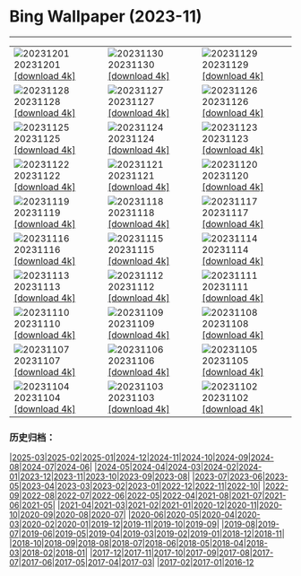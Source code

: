 # Bing Wallpaper (2023-11)
**************

<table><tr><td><img class="wallpaper" src="https://www.bing.com/th?id=OHR.LeadenhallUK_EN-GB3042111411_1920x1080.jpg" alt="20231201"> 20231201 <a href="https://www.bing.com/th?id=OHR.LeadenhallUK_EN-GB3042111411_UHD.jpg">[download 4k]</a></td><td><img class="wallpaper" src="https://www.bing.com/th?id=OHR.TreeLighting_EN-GB2794136797_1920x1080.jpg" alt="20231130"> 20231130 <a href="https://www.bing.com/th?id=OHR.TreeLighting_EN-GB2794136797_UHD.jpg">[download 4k]</a></td><td><img class="wallpaper" src="https://www.bing.com/th?id=OHR.HumanKindness_EN-GB2526768223_1920x1080.jpg" alt="20231129"> 20231129 <a href="https://www.bing.com/th?id=OHR.HumanKindness_EN-GB2526768223_UHD.jpg">[download 4k]</a></td></tr><tr><td><img class="wallpaper" src="https://www.bing.com/th?id=OHR.RioNegro_EN-GB2228319376_1920x1080.jpg" alt="20231128"> 20231128 <a href="https://www.bing.com/th?id=OHR.RioNegro_EN-GB2228319376_UHD.jpg">[download 4k]</a></td><td><img class="wallpaper" src="https://www.bing.com/th?id=OHR.BradgateFallow_EN-GB0976305371_1920x1080.jpg" alt="20231127"> 20231127 <a href="https://www.bing.com/th?id=OHR.BradgateFallow_EN-GB0976305371_UHD.jpg">[download 4k]</a></td><td><img class="wallpaper" src="https://www.bing.com/th?id=OHR.TajoRiver_EN-GB0539581472_1920x1080.jpg" alt="20231126"> 20231126 <a href="https://www.bing.com/th?id=OHR.TajoRiver_EN-GB0539581472_UHD.jpg">[download 4k]</a></td></tr><tr><td><img class="wallpaper" src="https://www.bing.com/th?id=OHR.HallofMosses_EN-GB0065099295_1920x1080.jpg" alt="20231125"> 20231125 <a href="https://www.bing.com/th?id=OHR.HallofMosses_EN-GB0065099295_UHD.jpg">[download 4k]</a></td><td><img class="wallpaper" src="https://www.bing.com/th?id=OHR.TeideNational_EN-GB3659708002_1920x1080.jpg" alt="20231124"> 20231124 <a href="https://www.bing.com/th?id=OHR.TeideNational_EN-GB3659708002_UHD.jpg">[download 4k]</a></td><td><img class="wallpaper" src="https://www.bing.com/th?id=OHR.SnakeRiverTeton_EN-GB8620836496_1920x1080.jpg" alt="20231123"> 20231123 <a href="https://www.bing.com/th?id=OHR.SnakeRiverTeton_EN-GB8620836496_UHD.jpg">[download 4k]</a></td></tr><tr><td><img class="wallpaper" src="https://www.bing.com/th?id=OHR.HelloSeal_EN-GB8313432120_1920x1080.jpg" alt="20231122"> 20231122 <a href="https://www.bing.com/th?id=OHR.HelloSeal_EN-GB8313432120_UHD.jpg">[download 4k]</a></td><td><img class="wallpaper" src="https://www.bing.com/th?id=OHR.ChapmanAdventure_EN-GB7303652402_1920x1080.jpg" alt="20231121"> 20231121 <a href="https://www.bing.com/th?id=OHR.ChapmanAdventure_EN-GB7303652402_UHD.jpg">[download 4k]</a></td><td><img class="wallpaper" src="https://www.bing.com/th?id=OHR.FrozenBog_EN-GB6787545750_1920x1080.jpg" alt="20231120"> 20231120 <a href="https://www.bing.com/th?id=OHR.FrozenBog_EN-GB6787545750_UHD.jpg">[download 4k]</a></td></tr><tr><td><img class="wallpaper" src="https://www.bing.com/th?id=OHR.MilsePolarBear_EN-GB6443152470_1920x1080.jpg" alt="20231119"> 20231119 <a href="https://www.bing.com/th?id=OHR.MilsePolarBear_EN-GB6443152470_UHD.jpg">[download 4k]</a></td><td><img class="wallpaper" src="https://www.bing.com/th?id=OHR.MeonHillViewUK_EN-GB5301951758_1920x1080.jpg" alt="20231118"> 20231118 <a href="https://www.bing.com/th?id=OHR.MeonHillViewUK_EN-GB5301951758_UHD.jpg">[download 4k]</a></td><td><img class="wallpaper" src="https://www.bing.com/th?id=OHR.AthensAcropolis_EN-GB2831546887_1920x1080.jpg" alt="20231117"> 20231117 <a href="https://www.bing.com/th?id=OHR.AthensAcropolis_EN-GB2831546887_UHD.jpg">[download 4k]</a></td></tr><tr><td><img class="wallpaper" src="https://www.bing.com/th?id=OHR.SarekSweden_EN-GB7471254512_1920x1080.jpg" alt="20231116"> 20231116 <a href="https://www.bing.com/th?id=OHR.SarekSweden_EN-GB7471254512_UHD.jpg">[download 4k]</a></td><td><img class="wallpaper" src="https://www.bing.com/th?id=OHR.RussellLupines_EN-GB2304999094_1920x1080.jpg" alt="20231115"> 20231115 <a href="https://www.bing.com/th?id=OHR.RussellLupines_EN-GB2304999094_UHD.jpg">[download 4k]</a></td><td><img class="wallpaper" src="https://www.bing.com/th?id=OHR.OliveOrchard_EN-GB6907892639_1920x1080.jpg" alt="20231114"> 20231114 <a href="https://www.bing.com/th?id=OHR.OliveOrchard_EN-GB6907892639_UHD.jpg">[download 4k]</a></td></tr><tr><td><img class="wallpaper" src="https://www.bing.com/th?id=OHR.DiwaliAyodhya_EN-GB6661092478_1920x1080.jpg" alt="20231113"> 20231113 <a href="https://www.bing.com/th?id=OHR.DiwaliAyodhya_EN-GB6661092478_UHD.jpg">[download 4k]</a></td><td><img class="wallpaper" src="https://www.bing.com/th?id=OHR.ValDiFunes_EN-GB6334905741_1920x1080.jpg" alt="20231112"> 20231112 <a href="https://www.bing.com/th?id=OHR.ValDiFunes_EN-GB6334905741_UHD.jpg">[download 4k]</a></td><td><img class="wallpaper" src="https://www.bing.com/th?id=OHR.BadlandsSunrise_EN-GB5753703796_1920x1080.jpg" alt="20231111"> 20231111 <a href="https://www.bing.com/th?id=OHR.BadlandsSunrise_EN-GB5753703796_UHD.jpg">[download 4k]</a></td></tr><tr><td><img class="wallpaper" src="https://www.bing.com/th?id=OHR.NorwayBirch_EN-GB0948199357_1920x1080.jpg" alt="20231110"> 20231110 <a href="https://www.bing.com/th?id=OHR.NorwayBirch_EN-GB0948199357_UHD.jpg">[download 4k]</a></td><td><img class="wallpaper" src="https://www.bing.com/th?id=OHR.LlanberisSnowdoniaSunset_EN-GB2196204197_1920x1080.jpg" alt="20231109"> 20231109 <a href="https://www.bing.com/th?id=OHR.LlanberisSnowdoniaSunset_EN-GB2196204197_UHD.jpg">[download 4k]</a></td><td><img class="wallpaper" src="https://www.bing.com/th?id=OHR.KirkilaiTower_EN-GB0394335960_1920x1080.jpg" alt="20231108"> 20231108 <a href="https://www.bing.com/th?id=OHR.KirkilaiTower_EN-GB0394335960_UHD.jpg">[download 4k]</a></td></tr><tr><td><img class="wallpaper" src="https://www.bing.com/th?id=OHR.LagoPehoe_EN-GB9271592844_1920x1080.jpg" alt="20231107"> 20231107 <a href="https://www.bing.com/th?id=OHR.LagoPehoe_EN-GB9271592844_UHD.jpg">[download 4k]</a></td><td><img class="wallpaper" src="https://www.bing.com/th?id=OHR.GuyFawkesnightKettering_EN-GB0299191885_1920x1080.jpg" alt="20231106"> 20231106 <a href="https://www.bing.com/th?id=OHR.GuyFawkesnightKettering_EN-GB0299191885_UHD.jpg">[download 4k]</a></td><td><img class="wallpaper" src="https://www.bing.com/th?id=OHR.SilencioSpain_EN-GB8484169314_1920x1080.jpg" alt="20231105"> 20231105 <a href="https://www.bing.com/th?id=OHR.SilencioSpain_EN-GB8484169314_UHD.jpg">[download 4k]</a></td></tr><tr><td><img class="wallpaper" src="https://www.bing.com/th?id=OHR.SeaNettles_EN-GB7463193359_1920x1080.jpg" alt="20231104"> 20231104 <a href="https://www.bing.com/th?id=OHR.SeaNettles_EN-GB7463193359_UHD.jpg">[download 4k]</a></td><td><img class="wallpaper" src="https://www.bing.com/th?id=OHR.DeathValleySalt_EN-GB5385512090_1920x1080.jpg" alt="20231103"> 20231103 <a href="https://www.bing.com/th?id=OHR.DeathValleySalt_EN-GB5385512090_UHD.jpg">[download 4k]</a></td><td><img class="wallpaper" src="https://www.bing.com/th?id=OHR.HautBarr_EN-GB4990917809_1920x1080.jpg" alt="20231102"> 20231102 <a href="https://www.bing.com/th?id=OHR.HautBarr_EN-GB4990917809_UHD.jpg">[download 4k]</a></td></tr></table>

### 历史归档：

|[2025-03](/../2025-03/2025-03.md)|[2025-02](/../2025-02/2025-02.md)|[2025-01](/../2025-01/2025-01.md)|[2024-12](/../2024-12/2024-12.md)|[2024-11](/../2024-11/2024-11.md)|[2024-10](/../2024-10/2024-10.md)|[2024-09](/../2024-09/2024-09.md)|[2024-08](/../2024-08/2024-08.md)|[2024-07](/../2024-07/2024-07.md)|[2024-06](/../2024-06/2024-06.md)|
|[2024-05](/../2024-05/2024-05.md)|[2024-04](/../2024-04/2024-04.md)|[2024-03](/../2024-03/2024-03.md)|[2024-02](/../2024-02/2024-02.md)|[2024-01](/../2024-01/2024-01.md)|[2023-12](/../2023-12/2023-12.md)|[2023-11](/2023-11.md)|[2023-10](/../2023-10/2023-10.md)|[2023-09](/../2023-09/2023-09.md)|[2023-08](/../2023-08/2023-08.md)|
|[2023-07](/../2023-07/2023-07.md)|[2023-06](/../2023-06/2023-06.md)|[2023-05](/../2023-05/2023-05.md)|[2023-04](/../2023-04/2023-04.md)|[2023-03](/../2023-03/2023-03.md)|[2023-02](/../2023-02/2023-02.md)|[2023-01](/../2023-01/2023-01.md)|[2022-12](/../2022-12/2022-12.md)|[2022-11](/../2022-11/2022-11.md)|[2022-10](/../2022-10/2022-10.md)|
|[2022-09](/../2022-09/2022-09.md)|[2022-08](/../2022-08/2022-08.md)|[2022-07](/../2022-07/2022-07.md)|[2022-06](/../2022-06/2022-06.md)|[2022-05](/../2022-05/2022-05.md)|[2022-04](/../2022-04/2022-04.md)|[2021-08](/../2021-08/2021-08.md)|[2021-07](/../2021-07/2021-07.md)|[2021-06](/../2021-06/2021-06.md)|[2021-05](/../2021-05/2021-05.md)|
|[2021-04](/../2021-04/2021-04.md)|[2021-03](/../2021-03/2021-03.md)|[2021-02](/../2021-02/2021-02.md)|[2021-01](/../2021-01/2021-01.md)|[2020-12](/../2020-12/2020-12.md)|[2020-11](/../2020-11/2020-11.md)|[2020-10](/../2020-10/2020-10.md)|[2020-09](/../2020-09/2020-09.md)|[2020-08](/../2020-08/2020-08.md)|[2020-07](/../2020-07/2020-07.md)|
|[2020-06](/../2020-06/2020-06.md)|[2020-05](/../2020-05/2020-05.md)|[2020-04](/../2020-04/2020-04.md)|[2020-03](/../2020-03/2020-03.md)|[2020-02](/../2020-02/2020-02.md)|[2020-01](/../2020-01/2020-01.md)|[2019-12](/../2019-12/2019-12.md)|[2019-11](/../2019-11/2019-11.md)|[2019-10](/../2019-10/2019-10.md)|[2019-09](/../2019-09/2019-09.md)|
|[2019-08](/../2019-08/2019-08.md)|[2019-07](/../2019-07/2019-07.md)|[2019-06](/../2019-06/2019-06.md)|[2019-05](/../2019-05/2019-05.md)|[2019-04](/../2019-04/2019-04.md)|[2019-03](/../2019-03/2019-03.md)|[2019-02](/../2019-02/2019-02.md)|[2019-01](/../2019-01/2019-01.md)|[2018-12](/../2018-12/2018-12.md)|[2018-11](/../2018-11/2018-11.md)|
|[2018-10](/../2018-10/2018-10.md)|[2018-09](/../2018-09/2018-09.md)|[2018-08](/../2018-08/2018-08.md)|[2018-07](/../2018-07/2018-07.md)|[2018-06](/../2018-06/2018-06.md)|[2018-05](/../2018-05/2018-05.md)|[2018-04](/../2018-04/2018-04.md)|[2018-03](/../2018-03/2018-03.md)|[2018-02](/../2018-02/2018-02.md)|[2018-01](/../2018-01/2018-01.md)|
|[2017-12](/../2017-12/2017-12.md)|[2017-11](/../2017-11/2017-11.md)|[2017-10](/../2017-10/2017-10.md)|[2017-09](/../2017-09/2017-09.md)|[2017-08](/../2017-08/2017-08.md)|[2017-07](/../2017-07/2017-07.md)|[2017-06](/../2017-06/2017-06.md)|[2017-05](/../2017-05/2017-05.md)|[2017-04](/../2017-04/2017-04.md)|[2017-03](/../2017-03/2017-03.md)|
|[2017-02](/../2017-02/2017-02.md)|[2017-01](/../2017-01/2017-01.md)|[2016-12](/../2016-12/2016-12.md)